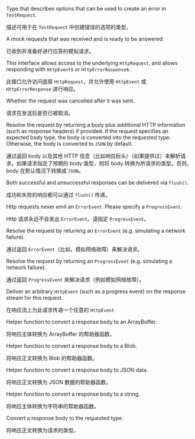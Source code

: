 Type that describes options that can be used to create an error
in `TestRequest`.

描述可用于在 `TestRequest` 中创建错误的选项的类型。

A mock requests that was received and is ready to be answered.

已收到并准备好进行应答的模拟请求。

This interface allows access to the underlying `HttpRequest`, and allows
responding with `HttpEvent`s or `HttpErrorResponse`s.

此接口允许访问底层 `HttpRequest`，并允许使用 `HttpEvent` 或 `HttpErrorResponse` 进行响应。

Whether the request was cancelled after it was sent.

请求在发送后是否已被取消。

Resolve the request by returning a body plus additional HTTP information \(such as response
headers\) if provided.
If the request specifies an expected body type, the body is converted into the requested type.
Otherwise, the body is converted to `JSON` by default.

通过返回 body 以及其他 HTTP 信息（比如响应标头）（如果提供过）来解析请求。如果请求指定了预期的
body 类型，则将 body 转换为所请求的类型。否则，body 在默认情况下转换成 `JSON`。

Both successful and unsuccessful responses can be delivered via `flush()`.

成功和失败的响应都可以通过 `flush()` 传递。

Http requests never emit an `ErrorEvent`. Please specify a `ProgressEvent`.

Http 请求永远不会发出 `ErrorEvent`。请指定 `ProgressEvent`。

Resolve the request by returning an `ErrorEvent` \(e.g. simulating a network failure\).

通过返回 `ErrorEvent`（比如，模拟网络故障）来解决请求。

Resolve the request by returning an `ProgressEvent` \(e.g. simulating a network failure\).

通过返回 `ProgressEvent` 来解决请求（例如模拟网络故障）。

Deliver an arbitrary `HttpEvent` \(such as a progress event\) on the response stream for this
request.

在响应流上为此请求传递一个任意的 `HttpEvent`

Helper function to convert a response body to an ArrayBuffer.

将响应主体转换为 ArrayBuffer 的帮助器函数。

Helper function to convert a response body to a Blob.

将响应正文转换为 Blob 的帮助器函数。

Helper function to convert a response body to JSON data.

将响应正文转换为 JSON 数据的帮助器函数。

Helper function to convert a response body to a string.

将响应主体转换为字符串的帮助器函数。

Convert a response body to the requested type.

将响应正文转换为请求的类型。